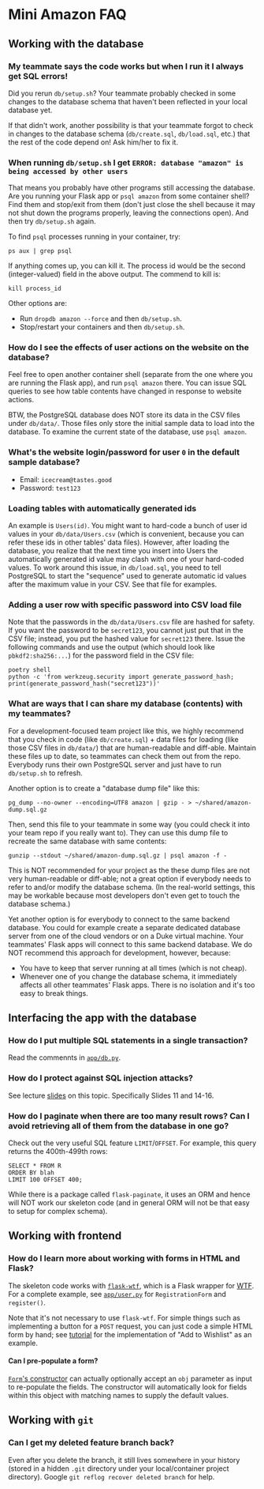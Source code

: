 # Mini Amazon FAQ

## Working with the database

### My teammate says the code works but when I run it I always get SQL errors!

Did you rerun `db/setup.sh`?  Your teammate probably checked in some
changes to the database schema that haven't been reflected in your
local database yet.

If that didn't work, another possibility is that your teammate forgot
to check in changes to the database schema (`db/create.sql`,
`db/load.sql`, etc.) that the rest of the code depend on!  Ask him/her
to fix it.

### When running `db/setup.sh` I get `ERROR: database "amazon" is being accessed by other users`

That means you probably have other programs still accessing the
database.  Are you running your Flask app or `psql amazon` from some
container shell?  Find them and stop/exit from them (don't just close
the shell because it may not shut down the programs properly, leaving
the connections open).  And then try `db/setup.sh` again.

To find `psql` processes running in your container, try:
```
ps aux | grep psql
```
If anything comes up, you can kill it.  The process id would be the
second (integer-valued) field in the above output. The commend to kill
is:
```
kill process_id
```

Other options are:
* Run `dropdb amazon --force` and then `db/setup.sh`.
* Stop/restart your containers and then `db/setup.sh`.

### How do I see the effects of user actions on the website on the database?

Feel free to open another container shell (separate from the one where
you are running the Flask app), and run `psql amazon` there.  You can
issue SQL queries to see how table contents have changed in response
to website actions.

BTW, the PostgreSQL database does NOT store its data in the CSV files
under `db/data/`.  Those files only store the initial sample data to
load into the database.  To examine the current state of the database,
use `psql amazon`.

### What's the website login/password for user `0` in the default sample database?

* Email: `icecream@tastes.good`
* Password: `test123`

### Loading tables with automatically generated ids

An example is `Users(id)`.  You might want to hard-code a bunch of
user id values in your `db/data/Users.csv` (which is convenient,
because you can refer these ids in other tables' data files).
However, after loading the database, you realize that the next time
you insert into Users the automatically generated id value may clash
with one of your hard-coded values.  To work around this issue, in
`db/load.sql`, you need to tell PostgreSQL to start the "sequence"
used to generate automatic id values after the maximum value in your
CSV.  See that file for examples.

### Adding a user row with specific password into CSV load file

Note that the passwords in the `db/data/Users.csv` file are hashed for
safety.  If you want the password to be `secret123`, you cannot just
put that in the CSV file; instead, you put the hashed value for
`secret123` there.  Issue the following commands and use the output
(which should look like `pbkdf2:sha256:...`) for the password field in
the CSV file:
```
poetry shell
python -c 'from werkzeug.security import generate_password_hash; print(generate_password_hash("secret123"))'
```

### What are ways that I can share my database (contents) with my teammates?

For a development-focused team project like this, we highly recommend
that you check in code (like `db/create.sql`) + data files for loading
(like those CSV files in `db/data/`) that are human-readable and
diff-able.  Maintain these files up to date, so teammates can check
them out from the repo.  Everybody runs their own PostgreSQL server
and just have to run `db/setup.sh` to refresh.

Another option is to create a "database dump file" like this:
```
pg_dump --no-owner --encoding=UTF8 amazon | gzip - > ~/shared/amazon-dump.sql.gz
```
Then, send this file to your teammate in some way (you could check it
into your team repo if you really want to). They can use this dump
file to recreate the same database with same contents:
```
gunzip --stdout ~/shared/amazon-dump.sql.gz | psql amazon -f -
```
This is NOT recommended for your project as the these dump files are
not very human-readable or diff-able; not a great option if everybody
needs to refer to and/or modify the database schema.  (In the
real-world settings, this may be workable because most developers
don't even get to touch the database schema.)

Yet another option is for everybody to connect to the same backend
database.  You could for example create a separate dedicated database
server from one of the cloud vendors or on a Duke virtual machine.
Your teammates' Flask apps will connect to this same backend database.
We do NOT recommend this approach for development, however, because:
* You have to keep that server running at all times (which is not
  cheap).
* Whenever one of you change the database schema, it immediately
  affects all other teammates' Flask apps.  There is no isolation and
  it's too easy to break things.

## Interfacing the app with the database

### How do I put multiple SQL statements in a single transaction?

Read the commennts in
[`app/db.py`](https://gitlab.oit.duke.edu/compsci316/mini-amazon-skeleton/-/blob/main/app/db.py).

### How do I protect against SQL injection attacks?

See lecture
[slides](https://courses.cs.duke.edu/fall23/compsci316d/lectures/09-sql-prog.pdf)
on this topic.  Specifically Slides 11 and 14-16.

### How do I paginate when there are too many result rows?  Can I avoid retrieving all of them from the database in one go?

Check out the very useful SQL feature `LIMIT`/`OFFSET`. For example,
this query returns the 400th-499th rows:
```
SELECT * FROM R
ORDER BY blah
LIMIT 100 OFFSET 400;
```

While there is a package called `flask-paginate`, it uses an ORM and
hence will NOT work our skeleton code (and in general ORM will not be
that easy to setup for complex schema).

## Working with frontend

### How do I learn more about working with forms in HTML and Flask?

The skeleton code works with
[`flask-wtf`](https://flask-wtf.readthedocs.io/en/1.2.x/), which is a
Flask wrapper for [WTF](https://wtforms.readthedocs.io/en/3.0.x/).
For a complete example, see
[`app/user.py`](https://gitlab.oit.duke.edu/compsci316/mini-amazon-skeleton/-/blob/main/app/users.py)
for `RegistrationForm` and `register()`.

Note that it's not necessary to use `flask-wtf`.  For simple things
such as implementing a button for a `POST` request, you can just code
a simple HTML form by hand; see
[tutorial](https://gitlab.oit.duke.edu/compsci316/mini-amazon-skeleton/-/blob/main/TUTORIAL.md)
for the implementation of "Add to Wishlist" as an example.

#### Can I pre-populate a form?

[`Form`'s constructor](https://wtforms.readthedocs.io/en/3.0.x/forms/)
can actually optionally accept an `obj` parameter as input to
re-populate the fields.  The constructor will automatically look for
fields within this object with matching names to supply the default
values.

## Working with `git`

### Can I get my deleted feature branch back?

Even after you delete the branch, it still lives somewhere in your
history (stored in a hidden `.git` directory under your
local/container project directory).  Google `git reflog recover
deleted branch` for help.
